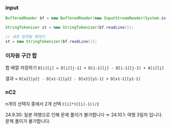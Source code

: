 ### input

```java
BufferedReader bf = new BufferedReader(new InputStreamReader(System.in));

StringTokenizer st = new StringTokenizer(bf.readLine());

// 새로 입력할 때마다
st = new StringTokenizer(bf.readLine());
```

### 이차원 구간 합

합 배열 저장하기
`D[i][j] = D[i][j-1] + D[i-1][j] - D[i-1][j-1] + A[i][j]`

결과 = `D[x2][y2] - D[x1-1][y2] - D[x2][y1-1] + D[x1-1][y1-1]`

### nC2

n개의 선택지 중에서 2개 선택
`C[i]*(C[i]-1))/2`

24.9.30: 일본 여행으로 인해 문제 풀이가 불가합니다 ㅠ
24.10.1: 여행 3일차 입니다. 문제 풀이가 불가합니다.
